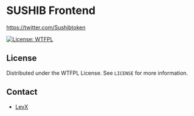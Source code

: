# SUSHIB Frontend

https://twitter.com/Sushibtoken

[![License: WTFPL](http://www.wtfpl.net/wp-content/uploads/2012/12/wtfpl-badge-3.png)](http://www.wtfpl.net/)

## License

Distributed under the WTFPL License. See `LICENSE` for more information.

## Contact

* [LevX](https://twitter.com/LevxApp/)
